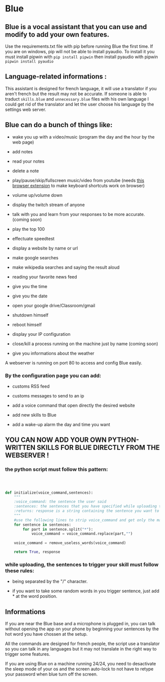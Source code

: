 # Blue
## Blue is a vocal assistant that you can use and modify to add your own features.


Use the requirements.txt file with pip before running Blue the first time. If you are on windows, pip will not be able to install pyaudio. To install it you must install pipwin with ``pip install pipwin`` then install pyaudio with pipwin ``pipwin install pyaudio``

## Language-related informations :
This assistant is designed for french language, it will use a translator if you aren't french but the result may not be accurate. If someone is able to traduct ``skills.blue`` and ``unnecessary.blue`` files with his own language I could get rid of the translator and let the user choose his language by the settings web server.


## Blue can do a bunch of things like:

- wake you up with a video/music (program the day and the hour by the web page)


- add notes


- read your notes


- delete a note


- play/pause/skip/fullscreen music/video from youtube
(needs [this browser extension](https://chrome.google.com/webstore/detail/hotkey-music-controller-y/pohakmokiogdbhiocmacgalcmnfdbbne/related) to make keyboard shortcuts work on browser)

- volume up/volume down


- display the twitch stream of anyone


- talk with you and learn from your responses to be more accurate.(coming soon)


- play the top 100


- effectuate speedtest


- display a website by name or url


- make google searches


- make wikipedia searches and saying the result aloud


- reading your favorite news feed


- give you the time


- give you the date


- open your google drive/Classroom/gmail


- shutdown himself


- reboot himself


- display your IP configuration


- close/kill a process running on the machine just by name (coming soon)


- give you informations about the weather


A webserver is running on port 80 to access and config Blue easily.


### By the configuration page you can add:


- customs RSS feed


- customs messages to send to an ip


- add a voice command that open directly the desired website


- add new skills to Blue

- add a wake-up alarm the day and time you want

## YOU CAN NOW ADD YOUR OWN PYTHON-WRITTEN SKILLS FOR BLUE DIRECTLY FROM THE WEBSERVER !


### the python script must follow this pattern:

```python



def initialize(voice_command,sentences):
    """
    :voice_command: the sentence the user said
    :sentences: the sentences that you have specified while uploading the skill
    :returns: response is a string containing the sentence you want to say aloud
    """
    #use the following lines to strip voice_command and get only the main word(s)
    for sentence in sentences:
        for part in sentence.split("*"):
            voice_command = voice_command.replace(part,"")
        
    voice_command = remove_useless_words(voice_command)

    return True, response


```


### while uploading, the sentences to trigger your skill must follow these rules:

- being separated by the "/" character.

- if you want to take some random words in you trigger sentence, just add * at the word position. 


## Informations

If you are near the Blue base and a microphone is plugged in, you can talk without opening the app on your phone by beginning your sentences by the hot word you have chossen at the setup.


All the commands are designed for french people, the script use a translator so you can talk in any languages but it may not translate in the right way to trigger some features.


If you are using Blue on a machine running 24/24, you need to desactivate the sleep mode of your os and the screen auto-lock to not have to retype your password when blue turn off the screen.
